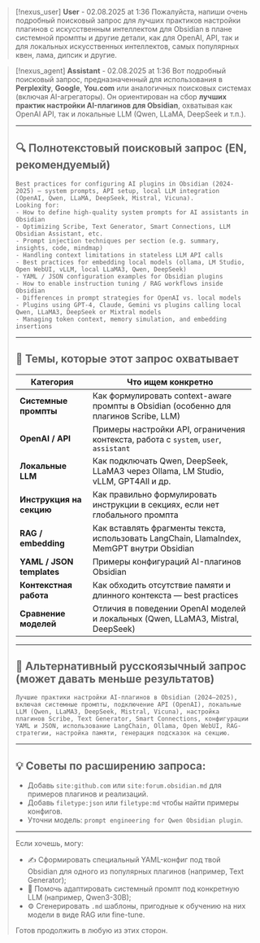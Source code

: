 >[!nexus_user] **User** - 02.08.2025 at 1:36
> Пожалуйста, напиши очень подробный поисковый запрос для лучших практиков настройки плагинов с искусственным интеллектом для Obsidian в плане системной промпты и другие детали, как для OpenAI, API, так и для локальных искусственных интеллектов, самых популярных квен, лама, дипсик и другие.
<!-- UID: 4e156775-49aa-47c0-867d-b11fbc91f96a -->




>[!nexus_agent] **Assistant** - 02.08.2025 at 1:36
> Вот подробный поисковый запрос, предназначенный для использования в **Perplexity**, **Google**, **You.com** или аналогичных поисковых системах (включая AI-агрегаторы). Он ориентирован на сбор **лучших практик настройки AI-плагинов для Obsidian**, охватывая как OpenAI API, так и локальные LLM (Qwen, LLaMA, DeepSeek и т.п.).
> 
> ---
> 
> ## 🔍 **Полнотекстовый поисковый запрос (EN, рекомендуемый)**
> 
> ```
> Best practices for configuring AI plugins in Obsidian (2024-2025) — system prompts, API setup, local LLM integration (OpenAI, Qwen, LLaMA, DeepSeek, Mistral, Vicuna). 
> Looking for:
> - How to define high-quality system prompts for AI assistants in Obsidian
> - Optimizing Scribe, Text Generator, Smart Connections, LLM Obsidian Assistant, etc.
> - Prompt injection techniques per section (e.g. summary, insights, code, mindmap)
> - Handling context limitations in stateless LLM API calls
> - Best practices for embedding local models (ollama, LM Studio, Open WebUI, vLLM, local LLaMA3, Qwen, DeepSeek)
> - YAML / JSON configuration examples for Obsidian plugins
> - How to enable instruction tuning / RAG workflows inside Obsidian
> - Differences in prompt strategies for OpenAI vs. local models
> - Plugins using GPT-4, Claude, Gemini vs plugins calling local Qwen, LLaMA3, DeepSeek or Mixtral models
> - Managing token context, memory simulation, and embedding insertions
> ```
> 
> ---
> 
> ## 📂 **Темы, которые этот запрос охватывает**
> 
> | Категория | Что ищем конкретно |
> |----------------------------------|-------------------------------------------------------------------------------------|
> | **Системные промпты** | Как формулировать context-aware промпты в Obsidian (особенно для плагинов Scribe, LLM) |
> | **OpenAI / API** | Примеры настройки API, ограничения контекста, работа с `system`, `user`, `assistant` |
> | **Локальные LLM** | Как подключать Qwen, DeepSeek, LLaMA3 через Ollama, LM Studio, vLLM, GPT4All и др. |
> | **Инструкция на секцию** | Как правильно формулировать инструкции в секциях, если нет глобального промпта |
> | **RAG / embedding** | Как вставлять фрагменты текста, использовать LangChain, LlamaIndex, MemGPT внутри Obsidian |
> | **YAML / JSON templates** | Примеры конфигураций AI-плагинов Obsidian |
> | **Контекстная работа** | Как обходить отсутствие памяти и длинного контекста — best practices |
> | **Сравнение моделей** | Отличия в поведении OpenAI моделей и локальных (Qwen, LLaMA3, Mistral, DeepSeek) |
> 
> ---
> 
> ## 🧪 Альтернативный русскоязычный запрос (может давать меньше результатов)
> 
> ```
> Лучшие практики настройки AI-плагинов в Obsidian (2024–2025), включая системные промпты, подключение API (OpenAI), локальные LLM (Qwen, LLaMA3, DeepSeek, Mistral, Vicuna), настройка плагинов Scribe, Text Generator, Smart Connections, конфигурации YAML и JSON, использование LangChain, Ollama, Open WebUI, RAG-стратегии, настройка памяти, генерация подсказок на секцию.
> ```
> 
> ---
> 
> ## 💡 Советы по расширению запроса:
> 
> - Добавь `site:github.com` или `site:forum.obsidian.md` для примеров плагинов и реализаций.
> - Добавь `filetype:json` или `filetype:md` чтобы найти примеры конфигов.
> - Уточни модель: `prompt engineering for Qwen Obsidian plugin`.
> 
> ---
> 
> Если хочешь, могу:
> 
> - ✍️ Сформировать специальный YAML-конфиг под твой Obsidian для одного из популярных плагинов (например, Text Generator);
> - 🧠 Помочь адаптировать системный промпт под конкретную LLM (например, Qwen3-30B);
> - ⚙️ Сгенерировать `.md` шаблоны, пригодные к обучению на них модели в виде RAG или fine-tune.
> 
> Готов продолжить в любую из этих сторон.
<!-- UID: 749c3382-1ebe-45ba-81cb-b95d60bcab50 -->